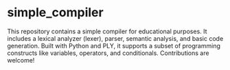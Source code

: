 # simple_compiler
This repository contains a simple compiler for educational purposes. It includes a lexical analyzer (lexer), parser, semantic analysis, and basic code generation. Built with Python and PLY, it supports a subset of programming constructs like variables, operators, and conditionals. Contributions are welcome!
